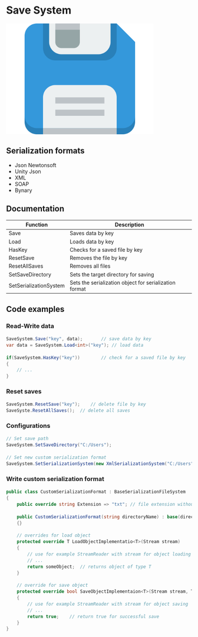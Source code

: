 # Save System

<div align="left">
  <img src="Save.png" alt="SaveSystem" width="400">
</div>

## Serialization formats
* Json Newtonsoft
* Unity Json
* XML
* SOAP
* Bynary

## Documentation
| Function              	| Description  						|
|---------------------------|-----------------------------------------------------------|
| Save     		    | Saves data by key						|
| Load			    | Loads data by key						|
| HasKey 		    | Сhecks for a saved file by key				|
| ResetSave       	    | Removes the file by key					|
| ResetAllSaves   	    | Removes all files						|
| SetSaveDirectory   	    | Sets the target directory for saving			|
| SetSerializationSystem    | Sets the serialization object for serialization format	|


## Code examples
### Read-Write data
```csharp
SaveSystem.Save("key", data);		// save data by key
var data = SaveSystem.Load<int>("key");	// load data

if(SaveSystem.HasKey("key"))		// check for a saved file by key
{
	// ...
}
```
### Reset saves
```csharp
SaveSystem.ResetSave("key");	// delete file by key
SaveSyste.ResetAllSaves();	// delete all saves
```

### Configurations
```csharp
// Set save path
SaveSystem.SetSaveDirectory("C:/Users");

// Set new custom serialization format
SaveSystem.SetSerializationSystem(new XmlSerializationSystem("C:/Users")); 
```

### Write custom serialization format
```csharp
public class CustomSerializationFormat : BaseSerializationFileSystem
{
	public override string Extension => "txt"; // file extension without dot

	public CustomSerializationFormat(string directoryName) : base(directoryName)
	{}

	// overrides for load object
	protected override T LoadObjectImplementatio<T>(Stream stream)
	{
		// use for example StreamReader with stream for object loading
		// ...
		return someObject;	// returns object of type T
	}

	// override for save object
	protected override bool SaveObjectImplementaion<T>(Stream stream, T obj)
	{
		// use for example StreamReader with stream for object saving
		// ...
		return true;	// return true for successful save
	}
}
```
